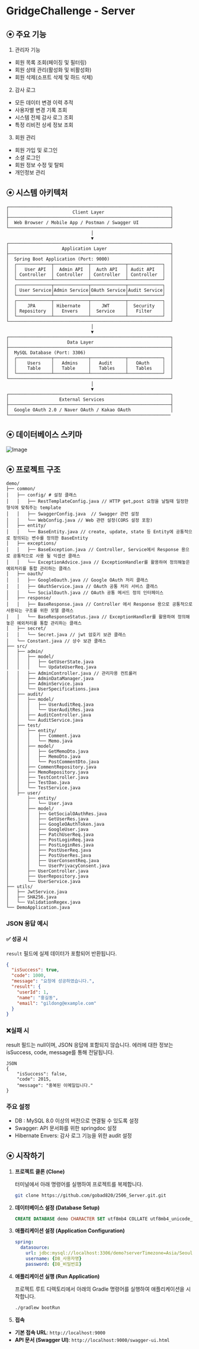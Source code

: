 # GridgeChallenge - Server

## ⦿ 주요 기능

1. 관리자 기능

- 회원 목록 조회(페이징 및 필터링)
- 회원 상태 관리(활성화 및 비활성화)
- 회원 삭제(소프트 삭제 및 하드 삭제)

2. 감사 로그

- 모든 데이터 변경 이력 추적
- 사용자별 변경 기록 조회
- 시스템 전체 감사 로그 조회
- 특정 리비전 상세 정보 조회

3. 회원 관리

- 회원 가입 및 로그인
- 소셜 로그인
- 회원 정보 수정 및 탈퇴
- 개인정보 관리

## ⦿ 시스템 아키텍처

```
┌─────────────────────────────────────────────────────────────┐
│                        Client Layer                         │
├─────────────────────────────────────────────────────────────┤
│  Web Browser / Mobile App / Postman / Swagger UI            │
└─────────────────────────────────────────────────────────────┘
                                │
                                ▼
┌─────────────────────────────────────────────────────────────┐
│                    Application Layer                        │
├─────────────────────────────────────────────────────────────┤
│  Spring Boot Application (Port: 9000)                       │
│  ┌─────────────┬─────────────┬─────────────┬─────────────┐  │
│  │   User API  │  Admin API  │  Auth API   │ Audit API   │  │
│  │ Controller  │ Controller  │ Controller  │ Controller  │  │
│  └─────────────┴─────────────┴─────────────┴─────────────┘  │
│  ┌─────────────┬─────────────┬─────────────┬─────────────┐  │
│  │ User Service│Admin Service│OAuth Service│Audit Service│  │
│  └─────────────┴─────────────┴─────────────┴─────────────┘  │
│  ┌─────────────┬─────────────┬─────────────┬─────────────┐  │
│  │    JPA      │ Hibernate   │    JWT      │  Security   │  │
│  │ Repository  │   Envers    │  Service    │   Filter    │  │
│  └─────────────┴─────────────┴─────────────┴─────────────┘  │
└─────────────────────────────────────────────────────────────┘
                                │
                                ▼
┌─────────────────────────────────────────────────────────────┐
│                      Data Layer                             │
├─────────────────────────────────────────────────────────────┤
│  MySQL Database (Port: 3306)                                │
│  ┌─────────────┬─────────────┬─────────────┬─────────────┐  │
│  │    Users    │   Admins    │   Audit     │   OAuth     │  │
│  │    Table    │   Table     │   Tables    │   Tables    │  │
│  └─────────────┴─────────────┴─────────────┴─────────────┘  │
└─────────────────────────────────────────────────────────────┘
                                │
                                ▼
┌─────────────────────────────────────────────────────────────┐
│                   External Services                         │
├─────────────────────────────────────────────────────────────┤
│  Google OAuth 2.0 / Naver OAuth / Kakao OAuth               │
└─────────────────────────────────────────────────────────────
```

## ⦿ 데이터베이스 스키마

![Image](https://github.com/user-attachments/assets/561af161-eea6-420c-ab36-e4309f916d51)

## ⦿ 프로젝트 구조

```
demo/
├── common/
│   ├── config/ # 설정 클래스
│   │   ├── RestTemplateConfig.java // HTTP get,post 요청을 날릴때 일정한 형식에 맞춰주는 template
│   │   ├── SwaggerConfig.java  // Swagger 관련 설정 
│   │   └── WebConfig.java // Web 관련 설정(CORS 설정 포함)
│   ├── entity/
│   │   └── BaseEntity.java // create, update, state 등 Entity에 공통적으로 정의되는 변수를 정의한 BaseEntity
│   ├── exceptions/
│   │   ├── BaseException.java // Controller, Service에서 Response 용으로 공통적으로 사용 될 익셉션 클래스
│   │   └── ExceptionAdvice.java // ExceptionHandler를 활용하여 정의해놓은 예외처리를 통합 관리하는 클래스
│   ├── oauth/
│   │   ├── GoogleOauth.java // Google OAuth 처리 클래스
│   │   ├── OAuthService.java // OAuth 공통 처리 서비스 클래스
│   │   └── SocialOauth.java // OAuth 공통 메서드 정의 인터페이스
│   ├── response/
│   │   ├── BaseResponse.java // Controller 에서 Response 용으로 공통적으로 사용되는 구조를 위한 모델 클래스
│   │   └── BaseResponseStatus.java // ExceptionHandler를 활용하여 정의해놓은 예외처리를 통합 관리하는 클래스
│   ├── secret/
│   │   └── Secret.java // jwt 암호키 보관 클래스
│   └── Constant.java // 상수 보관 클래스
├── src/
│   ├── admin/
│   │   ├── model/
│   │   │   ├── GetUserState.java
│   │   │   └── UpdateUserReq.java 
│   │   ├── AdminController.java // 관리자용 컨트롤러
│   │   ├── AdminDataManager.java 
│   │   ├── AdminService.java
│   │   └── UserSpecifications.java
│   ├── audit/
│   │   ├── model/
│   │   │   ├── UserAuditReq.java
│   │   │   └── UserAuditRes.java
│   │   ├── AuditController.java
│   │   └── AuditService.java
│   ├── test/
│   │   ├── entity/
│   │   │   ├── Comment.java
│   │   │   └── Memo.java
│   │   ├── model/
│   │   │   ├── GetMemoDto.java
│   │   │   ├── MemoDto.java
│   │   │   └── PostCommentDto.java
│   │   ├── CommentRepository.java
│   │   ├── MemoRepository.java
│   │   ├── TestController.java
│   │   ├── TestDao.java
│   │   └── TestService.java
│   ├── user/
│       ├── entity/
│       │   └── User.java
│       ├── model/
│       │   ├── GetSocialOAuthRes.java
│       │   ├── GetUserRes.java
│       │   ├── GoogleOAuthToken.java
│       │   ├── GoogleUser.java
│       │   ├── PatchUserReq.java
│       │   ├── PostLoginReq.java
│       │   ├── PostLoginRes.java
│       │   ├── PostUserReq.java
│       │   ├── PostUserRes.java
│       │   ├── UserConsentReq.java
│       │   └── UserPrivacyConsent.java
│       ├── UserController.java
│       ├── UserRepository.java
│       └── UserService.java
├── utils/
│   ├── JwtService.java
│   ├── SHA256.java
│   └── ValidationRegex.java
└── DemoApplication.java

```

### JSON 응답 예시

#### ✅ 성공 시

`result` 필드에 실제 데이터가 포함되어 반환됩니다.

```json
{
  "isSuccess": true,
  "code": 1000,
  "message": "요청에 성공하였습니다.",
  "result": {
    "userId": 1,
    "name": "홍길동",
    "email": "gildong@example.com"
  }
}
```

### ❌실패 시

result 필드는 null이며, JSON 응답에 포함되지 않습니다. 에러에 대한 정보는 isSuccess, code, message를 통해 전달됩니다.

```
JSON
{
    "isSuccess": false,
    "code": 2015,
    "message": "중복된 이메일입니다."
}
```

### 주요 설정

- DB : MySQL 8.0 이상의 버전으로 연결될 수 있도록 설정
- Swagger: API 문서화를 위한 springdoc 설정
- Hibernate Envers: 감사 로그 기능을 위한 audit 설정

## ⦿ 시작하기

1. **프로젝트 클론 (Clone)**

   터미널에서 아래 명령어를 실행하여 프로젝트를 복제합니다.

   ```bash
   git clone https://github.com/gobad820/2506_Server.git.git
   ```

2. **데이터베이스 설정 (Database Setup)**

   ```sql
   CREATE DATABASE demo CHARACTER SET utf8mb4 COLLATE utf8mb4_unicode_ci;
   ```

3. **애플리케이션 설정 (Application Configuration)**

   ```yaml
   spring:
     datasource:
       url: jdbc:mysql://localhost:3306/demo?serverTimezone=Asia/Seoul
       username: {DB_사용자명}
       password: {DB_비밀번호}
   ```

4. **애플리케이션 실행 (Run Application)**

   프로젝트 루트 디렉토리에서 아래의 Gradle 명령어를 실행하여 애플리케이션을 시작합니다.

   ```bash
   ./gradlew bootRun
   ```

5. **접속**

- **기본 접속 URL**: `http://localhost:9000`
- **API 문서 (Swagger UI)**: `http://localhost:9000/swagger-ui.html`


